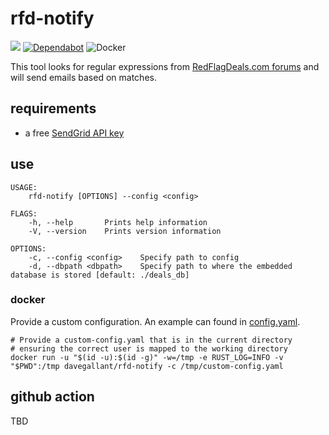 # rfd-notify

![](https://github.com/davegallant/rfd-notify/workflows/ci/badge.svg)
[![Dependabot](https://badgen.net/badge/Dependabot/enabled/green?icon=dependabot)](https://dependabot.com/)
![Docker](https://img.shields.io/docker/pulls/davegallant/rfd-notify?style=plastic)


This tool looks for regular expressions from [RedFlagDeals.com forums](https://forums.redflagdeals.com/hot-deals-f9/) and will send emails based on matches.


## requirements

- a free [SendGrid API key](https://sendgrid.com/pricing/)

## use

```shell
USAGE:
    rfd-notify [OPTIONS] --config <config>

FLAGS:
    -h, --help       Prints help information
    -V, --version    Prints version information

OPTIONS:
    -c, --config <config>    Specify path to config
    -d, --dbpath <dbpath>    Specify path to where the embedded database is stored [default: ./deals_db]
```

### docker

Provide a custom configuration. An example can found in [config.yaml](./examples/config.yaml).

```shell
# Provide a custom-config.yaml that is in the current directory
# ensuring the correct user is mapped to the working directory
docker run -u "$(id -u):$(id -g)" -w=/tmp -e RUST_LOG=INFO -v "$PWD":/tmp davegallant/rfd-notify -c /tmp/custom-config.yaml
```

## github action

TBD
